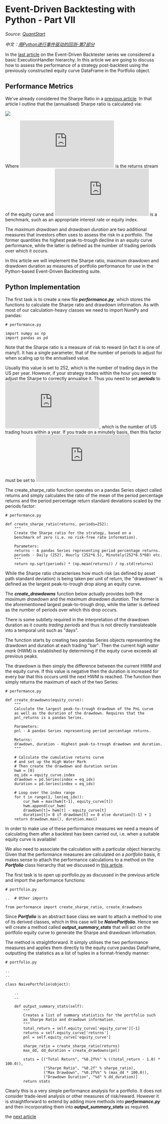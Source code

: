 # Event-Driven Backtesting with Python - Part VII

   *Source: [QuantStart](https://www.quantstart.com/articles/Event-Driven-Backtesting-with-Python-Part-VII/)*
   
   *中文：[用Python进行事件驱动的回测-第7部分](https://github.com/BruceFrankWong/NotesForSecurity/tree/master/quantstart/zh/用Python进行事件驱动的回测-第7部分.md)*

In the [last article](https://github.com/BruceFrankWong/NotesForSecurity/tree/master/quantstart/en/Event-Driven-Backtesting-with-Python-Part-VI.md) on the Event-Driven Backtester series we considered a basic ExecutionHandler hierarchy. In this article we are going to discuss how to assess the performance of a strategy post-backtest using the previously constructed equity curve DataFrame in the Portfolio object.

## Performance Metrics

We've already considered the Sharpe Ratio in a [previous article](https://github.com/BruceFrankWong/NotesForSecurity/tree/master/quantstart/en/Sharpe-Ratio-for-Algorithmic-Trading-Performance-Measurement). In that article I outline that the (annualised) Sharpe ratio is calculated via:

![](https://latex.codecogs.com/svg.latex?S_A%20=%20\sqrt{N}%20\frac{\mathbb{E}(R_a%20-%20R_b)}{\sqrt{\text{Var}%20(R_a%20-%20R_b)}})

Where ![](https://latex.codecogs.com/svg.latex?R_a) is the returns stream of the equity curve and ![](https://latex.codecogs.com/svg.latex?R_b) is a benchmark, such as an appropriate interest rate or equity index.

The *maximum drawdown* and *drawdown duration* are two additional measures that investors often uses to assess the risk in a portfolio. The former quantities the highest peak-to-trough decline in an equity curve performance, while the latter is defined as the number of trading periods over which it occurs.

In this article we will implement the Sharpe ratio, maximum drawdown and drawdown duration as measures of portfolio performance for use in the Python-based Event-Driven Backtesting suite.

## Python Implementation

The first task is to create a new file ***performance.py***, which stores the functions to calculate the Sharpe ratio and drawdown information. As with most of our calculation-heavy classes we need to import NumPy and pandas:

```
# performance.py

import numpy as np
import pandas as pd
```

Note that the Sharpe ratio is a measure of risk to reward (in fact it is one of many!). It has a single parameter, that of the number of periods to adjust for when scaling up to the annualised value.

Usually this value is set to 252, which is the number of trading days in the US per year. However, if your strategy trades within the hour you need to adjust the Sharpe to correctly annualise it. Thus you need to set ***periods*** to ![](https://latex.codecogs.com/svg.latex?252*6.5=1638), which is the number of US trading hours within a year. If you trade on a minutely basis, then this factor must be set to ![](https://latex.codecogs.com/svg.latex?252*6.5*60=98280).

The create_sharpe_ratio function operates on a pandas Series object called returns and simply calculates the ratio of the mean of the period percentage returns and the period percentage return standard deviations scaled by the periods factor:

```
# performance.py

def create_sharpe_ratio(returns, periods=252):
    """
    Create the Sharpe ratio for the strategy, based on a 
    benchmark of zero (i.e. no risk-free rate information).

    Parameters:
    returns - A pandas Series representing period percentage returns.
    periods - Daily (252), Hourly (252*6.5), Minutely(252*6.5*60) etc.
    """
    return np.sqrt(periods) * (np.mean(returns)) / np.std(returns)
```

While the Sharpe ratio characterises how much risk (as defined by asset path standard deviation) is being taken per unit of return, the "drawdown" is defined as the largest peak-to-trough drop along an equity curve.

The ***create_drawdowns*** function below actually provides both the *maximum drawdown* and the *maximum drawdown duration*. The former is the aforementioned largest peak-to-trough drop, while the latter is defined as the number of periods over which this drop occurs.

There is some subtlety required in the interpretation of the drawdown duration as it counts *trading periods* and thus is not directly translateable into a temporal unit such as "days".

The function starts by creating two pandas Series objects representing the drawdown and duration at each trading "bar". Then the current *high water mark* (HWM) is established by determining if the equity curve exceeds all previous peaks.

The drawdown is then simply the difference between the current HWM and the equity curve. If this value is negative then the duration is increased for every bar that this occurs until the next HWM is reached. The function then simply returns the maximum of each of the two Series:

```
# performance.py

def create_drawdowns(equity_curve):
    """
    Calculate the largest peak-to-trough drawdown of the PnL curve
    as well as the duration of the drawdown. Requires that the 
    pnl_returns is a pandas Series.

    Parameters:
    pnl - A pandas Series representing period percentage returns.

    Returns:
    drawdown, duration - Highest peak-to-trough drawdown and duration.
    """

    # Calculate the cumulative returns curve 
    # and set up the High Water Mark
    # Then create the drawdown and duration series
    hwm = [0]
    eq_idx = equity_curve.index
    drawdown = pd.Series(index = eq_idx)
    duration = pd.Series(index = eq_idx)

    # Loop over the index range
    for t in range(1, len(eq_idx)):
        cur_hwm = max(hwm[t-1], equity_curve[t])
        hwm.append(cur_hwm)
        drawdown[t]= hwm[t] - equity_curve[t]
        duration[t]= 0 if drawdown[t] == 0 else duration[t-1] + 1
    return drawdown.max(), duration.max()
```

In order to make use of these performance measures we need a means of calculating them after a backtest has been carried out, i.e. when a suitable equity curve is available!

We also need to associate the calculation with a particular object hierarchy. Given that the performance measures are calculated on a *portfolio* basis, it makes sense to attach the performance calculations to a method on the ***Portfolio*** class hierarchy that we discussed in [this article](https://github.com/BruceFrankWong/NotesForSecurity/tree/master/quantstart/en/Event-Driven-Backtesting-with-Python-Part-V.md).

The first task is to open up portfolio.py as discussed in the previous article and import the performance functions:

```
# portfolio.py

..  # Other imports

from performance import create_sharpe_ratio, create_drawdowns
```

Since ***Portfolio*** is an abstract base class we want to attach a method to one of its derived classes, which in this case will be ***NaivePortfolio***. Hence we will create a method called ***output_summary_stats*** that will act on the portfolio equity curve to generate the Sharpe and drawdown information.

The method is straightforward. It simply utilises the two performance measures and applies them directly to the equity curve pandas DataFrame, outputting the statistics as a list of tuples in a format-friendly manner:

```
# portfolio.py

..
..

class NaivePortfolio(object):

    ..
    ..

    def output_summary_stats(self):
        """
        Creates a list of summary statistics for the portfolio such
        as Sharpe Ratio and drawdown information.
        """
        total_return = self.equity_curve['equity_curve'][-1]
        returns = self.equity_curve['returns']
        pnl = self.equity_curve['equity_curve']

        sharpe_ratio = create_sharpe_ratio(returns)
        max_dd, dd_duration = create_drawdowns(pnl)

        stats = [("Total Return", "%0.2f%%" % ((total_return - 1.0) * 100.0)),
                 ("Sharpe Ratio", "%0.2f" % sharpe_ratio),
                 ("Max Drawdown", "%0.2f%%" % (max_dd * 100.0)),
                 ("Drawdown Duration", "%d" % dd_duration)]
        return stats
```

Clearly this is a very simple performance analysis for a portfolio. It does not consider trade-level analysis or other measures of risk/reward. However it is straightforward to extend by adding more methods into ***performance.py*** and then incorporating them into ***output_summary_stats*** as required.

the [next article](https://github.com/BruceFrankWong/NotesForSecurity/tree/master/quantstart/en/Event-Driven-Backtesting-with-Python-Part-VIII.md)